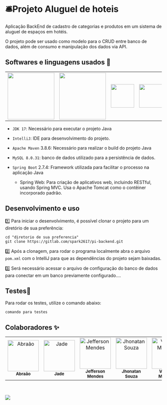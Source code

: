 <h1>🛎Projeto Aluguel de hoteis</h1>

Aplicação BackEnd de cadastro de categorias e  produtos em um sistema de aluguel de espaços em hotéis.

O projeto pode ser usado como modelo para o  CRUD entre banco de dados, além de consumo  e manipulação dos dados via API.



## Softwares e linguagens usados 💾
<table>
  <span>
  <tr>
    <td align="center">
      <a href="https://spring.io/projects/spring-boot/"><img src="https://spring.io/images/spring-logo-9146a4d3298760c2e7e49595184e1975.svg" width="150px"></a>
    </td>
    <td align="center">
      <a href="https://docs.oracle.com/en/java/"><img src="https://www.oracle.com/a/tech/img/java-logo-white.svg" width="150px"></a>
   </td>
    <td align="center">
      <a href="https://www.jetbrains.com/pt-br/idea/"><img src="https://resources.jetbrains.com/storage/products/intellij-idea/img/meta/intellij-idea_logo_300x300.png" width="75px"> </a>
    </td>
      <td align="center">
      <a href="https://www.mysql.com/downloads/"><img src="https://download.logo.wine/logo/MySQL/MySQL-Logo.wine.png" width="75px"> </a>
    </td>
  </tr>
    </span>
 </table>


  - `JDK 17`: Necessário para executar o projeto Java

  - `IntelliJ`: IDE para desenvolvimento do projeto.

  - `Apache Maven` 3.8.6: Necessário para realizar o build do projeto Java

  - `MySQL 8.0.31`: banco de dados utilizado para a persistência de dados.

  - `Spring Boot` 2.7.4: Framework utilizada para facilitar o processo na aplicação Java
      - Spring Web: Para criação de aplicativos web, incluindo RESTful, usando Spring MVC. Usa o Apache Tomcat como o contêiner incorporado padrão.
      
        

## Desenvolvimento e uso
1️⃣  Para iniciar o desenvolvimento, é  possível clonar o projeto para um diretório de sua preferência:

```
cd "diretorio de sua preferencia"
git clone https://gitlab.com/spark2617/pi-backend.git
```
2️⃣  Após a clonagem, para rodar o programa localmente abra o arquivo `pom.xml` com o IntelliJ para que as dependências do projeto sejam baixadas.

 3️⃣  Será necessário acessar o arquivo de configuração do banco de dados para conectar em um banco previamente configurado....



## Testes🧪
Para rodar os testes, utilize o comando abaixo:

```
comando para testes
```






## Colaboradores ✨

<table>
  <tr>
      <td align="center"><a href="https://github.com/Aristimunho"><img src="https://avatars.githubusercontent.com/u/92954038?v=4" width="100px;" alt="Abraão"/><br /><sub><b>Abraão</b></sub></a></td>
      <td align="center"><a href="https://github.com/jbsoares"><img src="https://avatars.githubusercontent.com/u/44385434?v=4" width="100px;" alt="Jade"/><br /><sub><b>Jade</b></sub></a>
    </td>    
      <td align="center"><a href="https://github.com/JeffersonMendes32"><img src="https://avatars.githubusercontent.com/u/99696674?v=4" width="100px;" alt="Jefferson Mendes"/><br /><sub><b>Jefferson Mendes</b></sub></a>
    </td>  
      <td align="center"><a href="https://github.com/spark2617"><img src="https://avatars.githubusercontent.com/u/99609730?v=4" width="100px;" alt="Jhonatan Souza"/><br /><sub><b>Jhonatan Souza</b></sub></a>
    </td>
    <td align="center"><a href="https://github.com/marqvin"><img src="https://avatars.githubusercontent.com/u/58312849?s=400&u=a2e483841e34a267f6dd2f25ab3e6b9b019b368e&v=4" width="100px;" alt="Vinícius Marques"/><br /><sub><b>Vinícius Marques</b></sub></a>
    </td>
    </tr>
</table>

​    



<p>
<img src="http://img.shields.io/static/v1?label=STATUS&message=EM%20DESENVOLVIMENTO&color=GREEN&style=for-the-badge"/>
</p>
